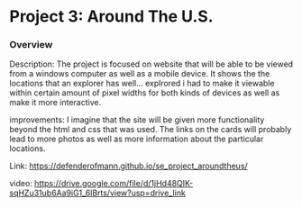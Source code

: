 # Project 3: Around The U.S.

### Overview  

Description:
The project is focused on website that will be able to be viewed from a windows computer as well
as a mobile device. It shows the the locations that an explorer has well... explrored
i had to make it viewable within certain amount of pixel widths for both kinds of devices
as well as make it more interactive.

improvements:
I imagine that the site will be given more functionality beyond the html and css that was used.
The links on the cards will probably lead to more photos as well as more information 
about the particular locations.

Link:
https://defenderofmann.github.io/se_project_aroundtheus/

video:
https://drive.google.com/file/d/1jHd48QIK-sqHZu31ub6Aa9iG1_6lBrts/view?usp=drive_link

